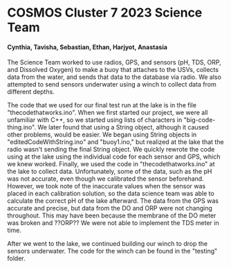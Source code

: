 
<h1>COSMOS Cluster 7 2023 Science Team</h1>
<h4>Cynthia, Tavisha, Sebastian, Ethan, Harjyot, Anastasia </h4>
<p>The Science Team worked to use radios, GPS, and sensors (pH, TDS, ORP, and Dissolved Oxygen) to make a buoy that attaches to the USVs, collects data from the water, and sends that data to the database via radio. We also attempted to send sensors underwater using a winch to collect data from different depths. </p>
<p>The code that we used for our final test run at the lake is in the file "thecodethatworks.ino". When we first started our project, we were all unfamiliar with C++, so we started using lists of characters in "big-code-thing.ino". We later found that using a String object, although it caused other problems, would be easier. We began using String objects in "editedCodeWithString.ino" and "buoy1.ino," but realized at the lake that the radio wasn't sending the final String object. We quickly rewrote the code using at the lake using the individual code for each sensor and GPS, which we knew worked. Finally, we used the code in "thecodethatworks.ino" at the lake to collect data. Unfortunately, some of the data, such as the pH was not accurate, even though we calibrated the sensor beforehand. However, we took note of the inaccurate values when the sensor was placed in each calibration solution, so the data science team was able to calculate the correct pH of the lake afterward. The data from the GPS was accurate and precise, but data from the DO and ORP were not changing throughout. This may have been because the membrane of the DO meter was broken and ??ORP?? We were not able to implement the TDS meter in time.</p>
<p>After we went to the lake, we continued building our winch to drop the sensors underwater. The code for the winch can be found in the "testing" folder.</p>

